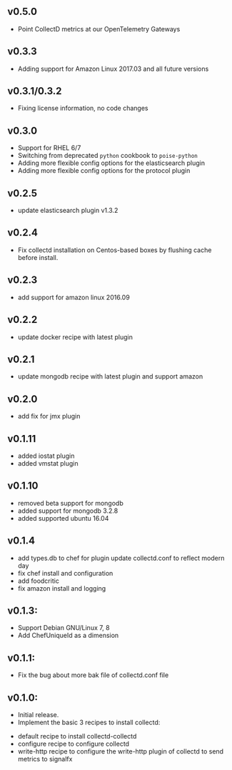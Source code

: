 ## v0.5.0
* Point CollectD metrics at our OpenTelemetry Gateways

## v0.3.3
* Adding support for Amazon Linux 2017.03 and all future versions

## v0.3.1/0.3.2
* Fixing license information, no code changes

## v0.3.0
* Support for RHEL 6/7
* Switching from deprecated `python` cookbook to `poise-python`
* Adding more flexible config options for the elasticsearch plugin
* Adding more flexible config options for the protocol plugin

## v0.2.5
* update elasticsearch plugin v1.3.2

## v0.2.4
* Fix collectd installation on Centos-based boxes by flushing cache before install.

## v0.2.3
* add support for amazon linux 2016.09

## v0.2.2
* update docker recipe with latest plugin

## v0.2.1
* update mongodb recipe with latest plugin and support amazon

## v0.2.0
* add fix for jmx plugin

## v0.1.11
* added iostat plugin
* added vmstat plugin

## v0.1.10
* removed beta support for mongodb
* added support for mongodb 3.2.8
* added supported ubuntu 16.04

## v0.1.4
* add types.db to chef for plugin update collectd.conf to reflect modern day
* fix chef install and configuration
* add foodcritic
* fix amazon install and logging

## v0.1.3:
* Support Debian GNU/Linux 7, 8
* Add ChefUniqueId as a dimension

## v0.1.1:

* Fix the bug about more bak file of collectd.conf file

## v0.1.0:

* Initial release.
* Implement the basic 3 recipes to install collectd:
- default recipe to install collectd-collectd
- configure recipe to configure collectd
- write-http recipe to configure the write-http plugin of collectd to send metrics to signalfx
